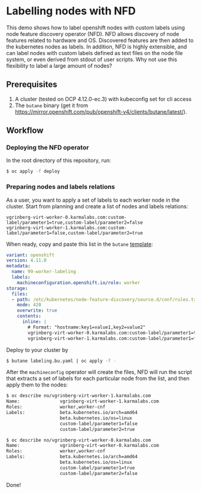 # Labelling nodes with NFD #
This demo shows how to label openshift nodes with custom labels using node feature discovery operator (NFD).
NFD allows discovery of node features related to hardware and OS. Discovered features are then added to the kubernetes nodes as labels.
In addition, NFD is highly extensible, and can label nodes with custom labels defined as text files on the node file system, or even derived from stdout of user scripts. Why not use this flexibility to label a large amount of nodes?

## Prerequisites ##
1. A cluster (tested on OCP 4.12.0-ec.3) with kubeconfig set for cli access
2. The `butane` binary (get it from https://mirror.openshift.com/pub/openshift-v4/clients/butane/latest/).

## Workflow ##
### Deploying the NFD operator ###
In the root directory of this repository, run:

```bash
$ oc apply -f deploy
```
### Preparing nodes and labels relations ###
As a user, you want to apply a set of labels to each worker node in the cluster. Start from planning and create a list of nodes and labels relations:
```text
vgrinberg-virt-worker-0.karmalabs.com:custom-label/parameter1=true,custom-label/parameter2=false
vgrinberg-virt-worker-1.karmalabs.com:custom-label/parameter1=false,custom-label/parameter2=true
```
When ready, copy and paste this list in the `butane` [template](labeling.bu.yaml):
```yaml
variant: openshift
version: 4.11.0
metadata:
  name: 99-worker-labeling
  labels:
    machineconfiguration.openshift.io/role: worker 
storage:
  files:
  - path: /etc/kubernetes/node-feature-discovery/source.d/conf/rules.txt
    mode: 420 
    overwrite: true
    contents:
      inline: |
        # Format: "hostname:key1=value1,key2=value2"
        vgrinberg-virt-worker-0.karmalabs.com:custom-label/parameter1=true,custom-label/parameter2=false
        vgrinberg-virt-worker-1.karmalabs.com:custom-label/parameter1=false,custom-label/parameter2=true
```
Deploy to your cluster by
```bash
$ butane labeling.bu.yaml | oc apply -f -
```
After the `machineconfig` operator will create the files, NFD will run the script that extracts a set of labels for each particular node from the list, and then apply them to the nodes:
```bash
$ oc describe no/vgrinberg-virt-worker-1.karmalabs.com
Name:               vgrinberg-virt-worker-1.karmalabs.com
Roles:              worker,worker-cnf
Labels:             beta.kubernetes.io/arch=amd64
                    beta.kubernetes.io/os=linux
                    custom-label/parameter1=false
                    custom-label/parameter2=true

$ oc describe no/vgrinberg-virt-worker-0.karmalabs.com
Name:               vgrinberg-virt-worker-0.karmalabs.com
Roles:              worker,worker-cnf
Labels:             beta.kubernetes.io/arch=amd64
                    beta.kubernetes.io/os=linux
                    custom-label/parameter1=true
                    custom-label/parameter2=false

```
Done!



